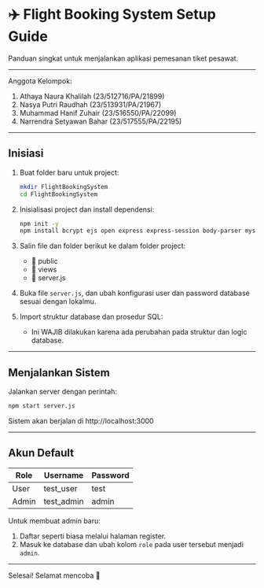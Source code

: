 # ✈️ Flight Booking System Setup Guide

Panduan singkat untuk menjalankan aplikasi pemesanan tiket pesawat.

---

Anggota Kelompok:
1. Athaya Naura Khalilah (23/512716/PA/21899)
2. Nasya Putri Raudhah (23/513931/PA/21967)
3. Muhammad Hanif Zuhair (23/516550/PA/22099)
4. Narrendra Setyawan Bahar (23/517555/PA/22195)

---

## Inisiasi

1. Buat folder baru untuk project:
   ```bash
   mkdir FlightBookingSystem
   cd FlightBookingSystem
   ```

2. Inisialisasi project dan install dependensi:
   ```bash
   npm init -y
   npm install bcrypt ejs open express express-session body-parser mysql2
   ```

3. Salin file dan folder berikut ke dalam folder project:
   - 📁 public
   - 📁 views
   - 📄 server.js

4. Buka file `server.js`, dan ubah konfigurasi user dan password database sesuai dengan lokalmu.

5. Import struktur database dan prosedur SQL:
   - Ini WAJIB dilakukan karena ada perubahan pada struktur dan logic database.

---

## Menjalankan Sistem

Jalankan server dengan perintah:
```bash
npm start server.js
```

Sistem akan berjalan di http://localhost:3000

---

## Akun Default

| Role   | Username     | Password |
|--------|--------------|----------|
| User   | test_user    | test     |
| Admin  | test_admin   | admin    |

Untuk membuat admin baru:
1. Daftar seperti biasa melalui halaman register.
2. Masuk ke database dan ubah kolom `role` pada user tersebut menjadi `admin`.

---

Selesai! Selamat mencoba 🚀
